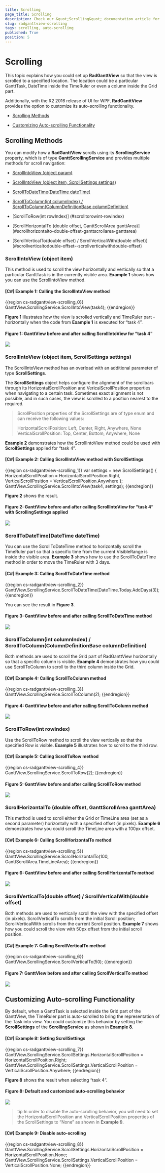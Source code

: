 ```yaml
---
title: Scrolling
page_title: Scrolling
description: Check our &quot;Scrolling&quot; documentation article for the RadGanttView {{ site.framework_name }} control.
slug: radganttview-scrolling
tags: scrolling, auto-scrolling
published: True
position: 5
---
```


# Scrolling

This topic explains how you could set up __RadGanttView__ so that the view is scrolled to a specified location. The location could be a particular GanttTask, DateTime inside the TimeRuler or even a column inside the Grid part.

Additionally, with the R2 2016 release of UI for WPF, __RadGanttView__ provides the option to customize its auto-scrolling functionality.

* [Scrolling Methods](#scrolling-methods)

* [Customizing Auto-scrolling Functionality](#customizing-auto-scrolling-functionality)

## Scrolling Methods

You can modify how a __RadGanttView__ scrolls using its __ScrollingService__ property, which is of type __GanttScrollingService__ and provides multiple methods for scroll navigation:

* [ScrollIntoView (object param)](#scrollintoview-object-item)

* [ScrollIntoView (object item, ScrollSettings settings)](#scrollintoview-object-item-scrollsettings-settings)

* [ScrollToDateTime(DateTime dateTime)](#scrolltodatetimedatetime-datetime)

* [ScrollToColumn(int columnIndex) / ScrollToColumn(ColumnDefinitionBase columnDefinition)](#scrolltocolumnint-columnindex--scrolltocolumncolumndefinitionbase-columndefinition)

* [ScrollToRow(int rowIndex)] (#scrolltorowint-rowindex)

* [ScrollHorizontalTo (double offset, GanttScrollArea ganttArea)] (#scrollhorizontalto-double-offset-ganttscrollarea-ganttarea)

* [ScrollVerticalTo(double offset) / ScrollVerticalWith(double offset)] (#scrollverticaltodouble-offset--scrollverticalwithdouble-offset)

### ScrollIntoView (object item)

This method is used to scroll the view horizontally and vertically so that a particular GanttTask is in the currently visible area. __Example 1__ shows how you can use the ScrollIntoView method.

#### __[C#] Example 1: Calling the ScrollIntoView method__

{{region cs-radganttview-scrolling_0}}
	GanttView.ScrollingService.ScrollIntoView(task4);
{{endregion}}

__Figure 1__ illustrates how the view is scrolled vertically and TimeRuler part - horizontally when the code from __Example 1__ is executed for “task 4”. 

#### __Figure 1: GanttView before and after calling ScrollIntoView for “task 4"__

![](images/ganttview_scrolling_01.png)

### ScrollIntoView (object item, ScrollSettings settings)

The ScrollIntoView method has an overload with an additional parameter of type __ScrollSettings__.

The __ScrollSettings__ object helps configure the alignment of the scrollbars through its HorizontalScrollPosition and VericalScrollPosition properties when navigating to a certain task. Sometimes exact alignment is not possible, and in such cases, the view is scrolled to a position nearest to the required.

>ScrollPosition properties of the ScrollSettings are of type enum and can receive the following values:
>
>HorizontalScrollPosition: Left, Center, Right, Anywhere, None
>VerticalScrollPosition: Top, Center, Bottom, Anywhere, None

__Example 2__ demonstrates how the ScrollIntoView method could be used with __ScrollSettings__ applied for “task 4”.

#### __[C#] Example 2: Calling ScrollIntoView method with ScrollSettings__

{{region cs-radganttview-scrolling_1}}
	var settings = new ScrollSettings() { HorizontalScrollPosition = HorizontalScrollPosition.Right, VerticalScrollPosition = VerticalScrollPosition.Anywhere };
	GanttView.ScrollingService.ScrollIntoView(task4, settings);
{{endregion}}

__Figure 2__ shows the result.

#### __Figure 2: GanttView before and after calling ScrollIntoView for “task 4” with ScrollingSettings applied__

![](images/ganttview_scrolling_02.png)

### ScrollToDateTime(DateTime dateTime)

You can use the ScrollToDateTime method to horizontally scroll the TimeRuler part so that a specific time from the current VisibleRange is inside the visible area. __Example 3__ shows how to use the ScrollToDateTime method in order to move the TimeRuler with 3 days.

#### __[C#] Example 3: Calling ScrollToDateTime method__

{{region cs-radganttview-scrolling_2}}
	GanttView.ScrollingService.ScrollToDateTime(DateTime.Today.AddDays(3));
{{endregion}}

You can see the result in __Figure 3__.

#### __Figure 3: GanttView before and after calling ScrollToDateTime method__

![](images/ganttview_scrolling_03.png)

### ScrollToColumn(int columnIndex) / ScrollToColumn(ColumnDefinitionBase columnDefinition)

Both methods are used to scroll the Grid part of RadGanttView horizontally so that a specific column is visible. __Example 4__ demonstrates how you could use ScrollToColumn to scroll to the third column inside the Grid.

#### __[C#] Example 4: Calling ScrollToColumn method__

{{region cs-radganttview-scrolling_3}}
	GanttView.ScrollingService.ScrollToColumn(2);
{{endregion}}

#### __Figure 4: GanttView before and after calling ScrollToColumn method__

![](images/ganttview_scrolling_04.png)

### ScrollToRow(int rowIndex)

Use the ScrollToRow method to scroll the view vertically so that the specified Row is visible. __Example 5__ illustrates how to scroll to the third row.

#### __[C#] Example 5: Calling ScrollToRow method__

{{region cs-radganttview-scrolling_4}}
	GanttView.ScrollingService.ScrollToRow(2);
{{endregion}}

#### __Figure 5: GanttView before and after calling ScrollToRow method__

![](images/ganttview_scrolling_05.png)

### ScrollHorizontalTo (double offset, GanttScrollArea ganttArea)

This method is used to scroll either the Grid or TimeLine area (set as a second parameter) horizontally with a specified offset (in pixels). __Example 6__ demonstrates how you could scroll the TimeLine area with a 100px offset.

#### __[C#] Example 6: Calling ScrollHorizontalTo method__

{{region cs-radganttview-scrolling_5}}
	GanttView.ScrollingService.ScrollHorizontalTo(100, GanttScrollArea.TimeLineArea);
{{endregion}}

#### __Figure 6: GanttView before and after calling ScrollHorizontalTo method__

![](images/ganttview_scrolling_06.png)

### ScrollVerticalTo(double offset) / ScrollVerticalWith(double offset)

Both methods are used to vertically scroll the view with the specified offset (in pixels). ScrollVerticalTo scrolls from the initial Scroll position; ScrollVerticalWith scrolls from the current Scroll position. __Example 7__ shows how you could scroll the view with 50px offset from the initial scroll position.

#### __[C#] Example 7: Calling ScrollVerticalTo method__

{{region cs-radganttview-scrolling_6}}
	GanttView.ScrollingService.ScrollVerticalTo(50);
{{endregion}}

#### __Figure 7: GanttView before and after calling ScrollVerticalTo method__

![](images/ganttview_scrolling_07.png)

## Customizing Auto-scrolling Functionality

By default, when a GanttTask is selected inside the Grid part of the GanttView, the TimeRuler part is auto-scrolled to bring the representation of the Task into view. You could customize this behavior by setting the __ScrollSettings__ of the __ScrollingService__ as shown in __Example 8__.

#### __[C#] Example 8: Setting ScrollSettings__

{{region cs-radganttview-scrolling_7}}
	GanttView.ScrollingService.ScrollSettings.HorizontalScrollPosition = HorizontalScrollPosition.Right;
	GanttView.ScrollingService.ScrollSettings.VerticalScrollPosition = VerticalScrollPosition.Anywhere;
{{endregion}}

__Figure 8__ shows the result when selecting “task 4”.

#### __Figure 8: Default and customized auto-scrolling behavior__ 

![](images/ganttview_scrolling_08.png)

>tip In order to disable the auto-scrolling behavior, you will need to set the HorizontalScrollPosition and VerticalScrollPosition properties of the ScrollSettings to “None” as shown in __Example 9__.

#### __[C#] Example 9: Disable auto-scrolling__

{{region cs-radganttview-scrolling_8}}
	GanttView.ScrollingService.ScrollSettings.HorizontalScrollPosition = HorizontalScrollPosition.None;
	GanttView.ScrollingService.ScrollSettings.VerticalScrollPosition = VerticalScrollPosition.None;
{{endregion}}

